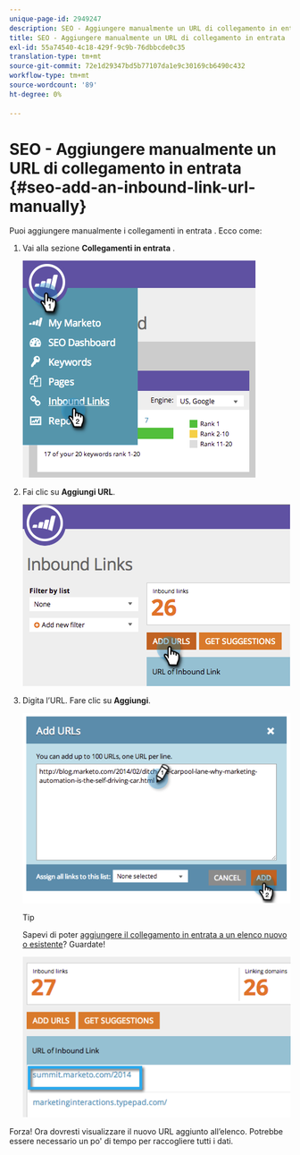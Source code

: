 ```yaml
---
unique-page-id: 2949247
description: SEO - Aggiungere manualmente un URL di collegamento in entrata - Documenti Marketo - Documentazione del prodotto
title: SEO - Aggiungere manualmente un URL di collegamento in entrata
exl-id: 55a74540-4c18-429f-9c9b-76dbbcde0c35
translation-type: tm+mt
source-git-commit: 72e1d29347bd5b77107da1e9c30169cb6490c432
workflow-type: tm+mt
source-wordcount: '89'
ht-degree: 0%

---
```


# SEO - Aggiungere manualmente un URL di collegamento in entrata {#seo-add-an-inbound-link-url-manually}

Puoi aggiungere manualmente i collegamenti in entrata . Ecco come:

1. Vai alla sezione **Collegamenti in entrata** .

   ![](assets/image2014-9-18-13-3a40-3a3.png)

1. Fai clic su **Aggiungi URL**.

   ![](assets/image2014-9-18-13-3a40-3a8.png)

1. Digita l’URL. Fare clic su **Aggiungi**.

   ![](assets/image2014-9-18-13-3a40-3a32.png)

   >[!TIP]
   >
   >Sapevi di poter [aggiungere il collegamento in entrata a un elenco nuovo o esistente](/help/marketo/product-docs/additional-apps/seo/understanding-seo/seo-managing-lists.md)? Guardate!

   ![](assets/image2014-9-18-13-3a41-3a14.png)

Forza! Ora dovresti visualizzare il nuovo URL aggiunto all’elenco. Potrebbe essere necessario un po&#39; di tempo per raccogliere tutti i dati.
